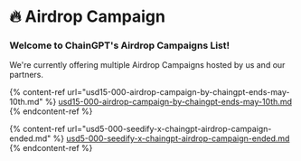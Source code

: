 # 🔥 Airdrop Campaign

### **Welcome to ChainGPT's Airdrop Campaigns List!**

We're currently offering multiple Airdrop Campaigns hosted by us and our partners.&#x20;

{% content-ref url="usd15-000-airdrop-campaign-by-chaingpt-ends-may-10th.md" %}
[usd15-000-airdrop-campaign-by-chaingpt-ends-may-10th.md](usd15-000-airdrop-campaign-by-chaingpt-ends-may-10th.md)
{% endcontent-ref %}

{% content-ref url="usd5-000-seedify-x-chaingpt-airdrop-campaign-ended.md" %}
[usd5-000-seedify-x-chaingpt-airdrop-campaign-ended.md](usd5-000-seedify-x-chaingpt-airdrop-campaign-ended.md)
{% endcontent-ref %}


